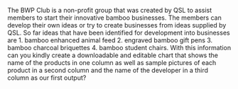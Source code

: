 
The BWP Club is a non-profit group that was created by QSL to assist members to start their innovative bamboo businesses. The members can develop their own ideas or try to create businesses from ideas supplied by QSL. So far ideas that have been identified for development into businesses are 1. bamboo enhanced animal feed 2. engraved bamboo gift pens 3. bamboo charcoal briquettes 4. bamboo student chairs. With this information can you kindly create a downloadable and editable chart that shows the name of the products in one column as well as sample pictures of each product in a second column and the name of the developer in a third column as our first output?


